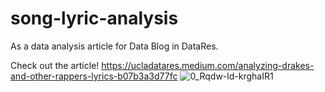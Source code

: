 # song-lyric-analysis
As a data analysis article for Data Blog in DataRes.

Check out the article!
https://ucladatares.medium.com/analyzing-drakes-and-other-rappers-lyrics-b07b3a3d77fc
![0_Rqdw-ld-krghaIR1](https://user-images.githubusercontent.com/82481505/154200665-a0b880e3-6cf1-4970-aaf2-d314c9d2ded1.jpg)
